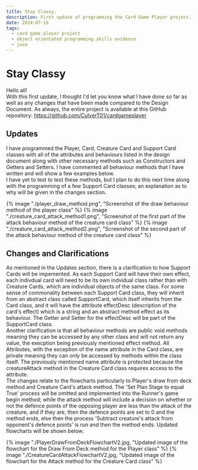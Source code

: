 ```yaml
---
title: Stay Classy.
description: First update of programming the Card Game Player project.
date: 2024-07-16 
tags:
  - card game player project
  - object orientated programming skills evidence
  - java
---
```


<div class="container fluid">
  <h1 class="col align-self-center">Stay Classy</h1>
  <div class="row justify-content-center">
    <p class="col-8">
    Hello all!<br />
    With this first update, I thought I'd let you know what I have done so far as well as any changes that have been made compared to the Design Document. As always, the entire project is available at this GitHub repository: <a href="https://github.com/CulverT01/cardgameplayer">https://github.com/CulverT01/cardgameplayer</a>
    </p>
  </div>
  <div class="row justify-content-center">
    <h2 class="row">Updates</h2>
    <p class="col-8"> 
    I have programmed the Player, Card, Creature Card and Support Card classes with all of the attributes and behaviours listed in the design document along with other necessary methods such as Constructors and Getters and Setters. I have commented all behaviour methods that I have written and will show a few examples below. <br />
     I have yet to test to test these methods, but I plan to do this next time along with the programming of a few Support Card classes; an explanation as to why will be given in the changes section. 
    </p>
    {% image "./player_draw_method.png", "Screenshot of the draw behaviour method of the player class" %}
    {% image "./creature_card_attack_method1.png", "Screenshot of the first part of the attack behaviour method of the creature card class" %}
    {% image "./creature_card_attack_method2.png", "Screenshot of the second part of the attack behaviour method of the creature card class" %}
  </div>
  <div class="row justify-content-center">
    <h2 class="row">Changes and Clarifications</h2>
    <p class="col-8"> 
    As mentioned in the Updates section, there is a clarification to how Support Cards will be impemented. As each Support Card will have their own effect, each indivdual card will need to be its own indvidual class rather than with Creature Cards, which are individual objects of the same class. For some sense of commonality between each Support Card class, they will inherit from an abstract class called SupportCard, which itself inherits from the Card class, and it will have the attribute effectDesc (description of the card's effect) which is a string and an abstract method effect as its behaviour. The Getter and Setter for the effectDesc will be part of the SupportCard class.<br />
    Another clarification is that all behaviour methods are public void methods meaning they can be accessed by any other class and will not return any value, the execption being previously mentioned effect method. All Attributes, with the exception of the name attribute in the Card class, are private meaning they can only be accessed by methods within the class itself. The previously mentioned name attribute is protected because the creatureAttack method in the Creature Card class requires access to the attribute.<br />
    The changes relate to the flowcharts particularly to Player's draw from deck method and Creature Card's attack method. The 'Set Plan Stage to equal True' process will be omitted and implemented into the Runner's game begin method; while the attack method will include a decision on whether or not the defence points of the opposing player are less than the attack of the creature, and if they are, then the defence points are set to 0 and the method ends, else then the process 'Subtract creature's attack from opponent's defence points' is run and then the method ends. Updated flowcharts will be shown below.
    </p>
    {% image "./PlayerDrawFromDeckFlowchartV2.jpg, "Updated image of the flowchart for the Draw From Deck method for the Player class" %}
    {% image "./CreatureCardAttackFlowchartV2.jpg, "Updated image of the flowchart for the Attack method for the Creature Card class" %}
  </div>
</div>